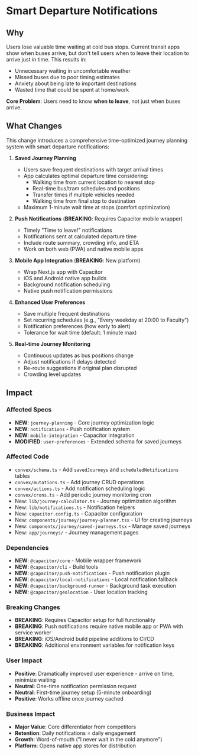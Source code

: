 # Smart Departure Notifications

## Why

Users lose valuable time waiting at cold bus stops. Current transit apps show when buses arrive, but don't tell users when to leave their location to arrive just in time. This results in:
- Unnecessary waiting in uncomfortable weather
- Missed buses due to poor timing estimates
- Anxiety about being late to important destinations
- Wasted time that could be spent at home/work

**Core Problem**: Users need to know **when to leave**, not just when buses arrive.

## What Changes

This change introduces a comprehensive time-optimized journey planning system with smart departure notifications:

1. **Saved Journey Planning**
   - Users save frequent destinations with target arrival times
   - App calculates optimal departure time considering:
     - Walking time from current location to nearest stop
     - Real-time bus/tram schedules and positions
     - Transfer times if multiple vehicles needed
     - Walking time from final stop to destination
   - Maximum 1-minute wait time at stops (comfort optimization)

2. **Push Notifications** (**BREAKING**: Requires Capacitor mobile wrapper)
   - Timely "Time to leave!" notifications
   - Notifications sent at calculated departure time
   - Include route summary, crowding info, and ETA
   - Work on both web (PWA) and native mobile apps

3. **Mobile App Integration** (**BREAKING**: New platform)
   - Wrap Next.js app with Capacitor
   - iOS and Android native app builds
   - Background notification scheduling
   - Native push notification permissions

4. **Enhanced User Preferences**
   - Save multiple frequent destinations
   - Set recurring schedules (e.g., "Every weekday at 20:00 to Faculty")
   - Notification preferences (how early to alert)
   - Tolerance for wait time (default: 1 minute max)

5. **Real-time Journey Monitoring**
   - Continuous updates as bus positions change
   - Adjust notifications if delays detected
   - Re-route suggestions if original plan disrupted
   - Crowding level updates

## Impact

### Affected Specs
- **NEW**: `journey-planning` - Core journey optimization logic
- **NEW**: `notifications` - Push notification system
- **NEW**: `mobile-integration` - Capacitor integration
- **MODIFIED**: `user-preferences` - Extended schema for saved journeys

### Affected Code
- `convex/schema.ts` - Add `savedJourneys` and `scheduledNotifications` tables
- `convex/mutations.ts` - Add journey CRUD operations
- `convex/actions.ts` - Add notification scheduling logic
- `convex/crons.ts` - Add periodic journey monitoring cron
- New: `lib/journey-calculator.ts` - Journey optimization algorithm
- New: `lib/notifications.ts` - Notification helpers
- New: `capacitor.config.ts` - Capacitor configuration
- New: `components/journey/journey-planner.tsx` - UI for creating journeys
- New: `components/journey/saved-journeys.tsx` - Manage saved journeys
- New: `app/journeys/` - Journey management pages

### Dependencies
- **NEW**: `@capacitor/core` - Mobile wrapper framework
- **NEW**: `@capacitor/cli` - Build tools
- **NEW**: `@capacitor/push-notifications` - Push notification plugin
- **NEW**: `@capacitor/local-notifications` - Local notification fallback
- **NEW**: `@capacitor/background-runner` - Background task execution
- **NEW**: `@capacitor/geolocation` - User location tracking

### Breaking Changes
- **BREAKING**: Requires Capacitor setup for full functionality
- **BREAKING**: Push notifications require native mobile app or PWA with service worker
- **BREAKING**: iOS/Android build pipeline additions to CI/CD
- **BREAKING**: Additional environment variables for notification keys

### User Impact
- **Positive**: Dramatically improved user experience - arrive on time, minimize waiting
- **Neutral**: One-time notification permission request
- **Neutral**: First-time journey setup (5-minute onboarding)
- **Positive**: Works offline once journey cached

### Business Impact
- **Major Value**: Core differentiator from competitors
- **Retention**: Daily notifications = daily engagement
- **Growth**: Word-of-mouth ("I never wait in the cold anymore")
- **Platform**: Opens native app stores for distribution
